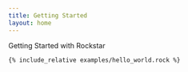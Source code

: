 ```yaml
---
title: Getting Started
layout: home
---
```

Getting Started with Rockstar

```rockstar
{% include_relative examples/hello_world.rock %}
```

